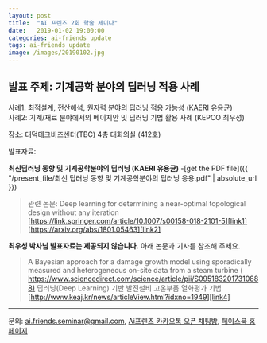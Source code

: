 ```yaml
---
layout: post
title:  "AI 프렌즈 2회 학술 세미나"
date:   2019-01-02 19:00:00
categories: ai-friends update
tags: ai-friends update
image: /images/20190102.jpg
---
```



## 발표 주제: **기계공학 분야의 딥러닝 적용 사례**  
  사례1: 최적설계, 전산해석, 원자력 분야의 딥러닝 적용 가능성 (KAERI 유용균)  
  사례2: 기계/재료 분야에서의 베이지안 및 딥러닝 기법 활용 사례 (KEPCO 최우성)  

  장소: 대덕테크비즈센터(TBC) 4층 대회의실 (412호)  
  
  발표자료:  

**최신딥러닝 동향 및 기계공학분야의 딥러닝 (KAERI 유용균)**
-[get the PDF file]({{ "/present_file/최신 딥러닝 동향 및 기계공학분야의 딥러닝 응용.pdf" | absolute_url }})
>관련 논문: Deep learning for determining a near-optimal topological design without any iteration  
 [https://link.springer.com/article/10.1007/s00158-018-2101-5][link1]
 [https://arxiv.org/abs/1801.05463][link2]

**최우성 박사님 발표자료는 제공되지 않습니다.** 아래 논문과 기사를 참조해 주세요.  
>A Bayesian approach for a damage growth model using sporadically measured and heterogeneous on-site data from a steam turbine ( [https://www.sciencedirect.com/science/article/pii/S0951832017310888)][link3]
  딥러닝(Deep Learning) 기반 발전설비 고온부품 열화평가 기법 [http://www.keaj.kr/news/articleView.html?idxno=1949][link4]
 
***
문의: ai.friends.seminar@gmail.com,
[Ai프렌즈 카카오톡 오픈 채팅방][kakao_ai],
[페이스북 홈페이지][facebook_ai]

[kakao_ai]:     https://open.kakao.com/o/ggewxi2
[facebook_ai]:  https://www.facebook.com/groups/aifriend/
[link1]:        https://link.springer.com/article/10.1007/s00158-018-2101-5
[link2]:        https://arxiv.org/abs/1801.05463
[link3]:        https://www.sciencedirect.com/science/article/pii/S0951832017310888
[link4]:        http://www.keaj.kr/news/articleView.html?idxno=1949
